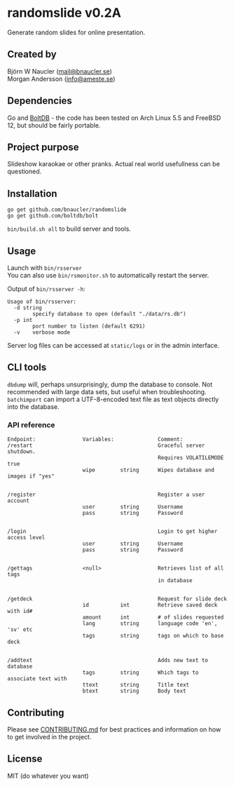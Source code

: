 # randomslide v0.2A
Generate random slides for online presentation.

## Created by
Björn W Naucler (mail@bnaucler.se)  
Morgan Andersson (info@ameste.se)

## Dependencies
Go and [BoltDB](https://github.com/boltdb/bolt) - the code has been tested on Arch Linux 5.5 and FreeBSD 12, but should be fairly portable.

## Project purpose
Slideshow karaokae or other pranks. Actual real world usefullness can be questioned.

## Installation
```
go get github.com/bnaucler/randomslide
go get github.com/boltdb/bolt
```

`bin/build.sh all` to build server and tools.  

## Usage
Launch with `bin/rsserver`  
You can also use `bin/rsmonitor.sh` to automatically restart the server.

Output of `bin/rsserver -h`:  
```
Usage of bin/rsserver:
  -d string
    	specify database to open (default "./data/rs.db")
  -p int
    	port number to listen (default 6291)
  -v	verbose mode
```

Server log files can be accessed at `static/logs` or in the admin interface.

## CLI tools
`dbdump` will, perhaps unsurprisingly, dump the database to console. Not recommended with large data sets, but useful when troubleshooting.  
`batchimport` can import a UTF-8-encoded text file as text objects directly into the database.

### API reference

```
Endpoint:               Variables:              Comment:
/restart                                        Graceful server shutdown.
                                                Requires VOLATILEMODE true
                        wipe        string      Wipes database and images if "yes"


/register                                       Register a user account
                        user        string      Username
                        pass        string      Password


/login                                          Login to get higher access level
                        user        string      Username
                        pass        string      Password


/gettags                <null>                  Retrieves list of all tags
                                                in database


/getdeck                                        Request for slide deck
                        id          int         Retrieve saved deck with id#
                        amount      int         # of slides requested
                        lang        string      language code 'en', 'sv' etc
                        tags        string      tags on which to base deck


/addtext                                        Adds new text to database
                        tags        string      Which tags to associate text with
                        ttext       string      Title text
                        btext       string      Body text

```

## Contributing
Please see [CONTRIBUTING.md](CONTRIBUTING.md) for best practices and information on how to get involved in the project.

## License
MIT (do whatever you want)
